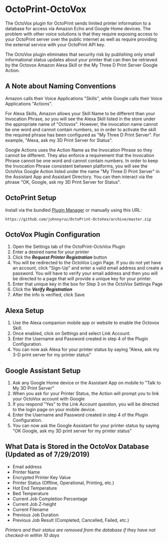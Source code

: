 # OctoPrint-OctoVox

The OctoVox plugin for OctoPrint sends limited printer information to a database for access via Amazon Echo and Google Home devices. The problem with other voice solutions is that they require exposing access to your OctoPrint server over the public internet as well as require providing the external service with your OctoPrint API key.

The OctoVox plugin eliminates that security risk by publishing only small informational status updates about your printer that can then be retrieved by the Octovox Amazon Alexa Skill or the My Three D Print Server Google Action.

## A Note about Naming Conventions

Amazon calls their Voice Applications "Skills", while Google calls their Voice Applications "Actions".

For Alexa Skills, Amazon allows your Skill Name to be different than your Invocation Phrase, so you will see the Alexa Skill listed in the store under the appropriate name of "Octovox". However, the invocation name cannot be one word and cannot contain numbers, so in order to activate the skill the required phrase has been configured as "My Three D Print Server". For example, "Alexa, ask my 3D Print Server for Status".

Google Actions uses the Action Name as the Invocation Phrase so they cannot be different. They also enforce a requirement that the Invocation Phrase cannot be one word and cannot contain numbers. In order to keep the Invocation Phrase consistent between platforms, you will see the OctoVox Google Action listed under the name "My Three D Print Server" in the Assistant App and Assistant Directory. You can then interact via the phrase "OK, Google, ask my 3D Print Server for Status".

## OctoPrint Setup

Install via the bundled [Plugin Manager](https://github.com/foosel/OctoPrint/wiki/Plugin:-Plugin-Manager)
or manually using this URL:

    https://github.com/johnnyruz/OctoPrint-OctoVox/archive/master.zip

## OctoVox Plugin Configuration

1. Open the Settings tab of the OctoPrint-OctoVox Plugin
2. Enter a desired name for your printer
3. Click the ***Request Printer Registration*** button
4. You will be redirected to the OctoVox Login Page. If you do not yet have an account, click "Sign-Up" and enter a valid email address and create a password. You will have to verify your email address and then you will be directed to a page that will provide a unique key for your printer.
5. Enter that unique key in the box for Step 3 on the OctoVox Settings Page
6. Click the ***Verify Registration***
7. After the info is verified, click Save

## Alexa Setup 

1. Use the Alexa companion mobile app or website to enable the Octovox Skill. 
2. Once enabled, click on Settings and select Link Account.
3. Enter the Username and Password created in step 4 of the Plugin Configuration.
4. You can now ask Alexa for your printer status by saying "Alexa, ask my 3-D print server for my printer status"

## Google Assistant Setup

1. Ask any Google Home device or the Assistant App on mobile to "Talk to My 3D Print Server" 
2. When you ask for your Printer Status, the Action will prompt you to link your OctoVox account with Google
3. If you respond "Yes" to the Link Account question, you will be directed to the login page on your mobile device.
4. Enter the Username and Password created in step 4 of the Plugin Configuration.
5. You can now ask the Google Assistant for your printer status by saying "OK Google, ask my 3D print server for my printer status"

## What Data is Stored in the OctoVox Database (Updated as of 7/29/2019)
 - Email address
 - Printer Name
 - Encrypted Printer Key Value
 - Printer Status (Offline, Operational, Printing, etc.)
 - Hot End Temperature
 - Bed Temperature
 - Current Job Completion Percentage
 - Current Job Z-height
 - Current Filename
 - Previous Job Duration
 - Previous Job Result (Completed, Cancelled, Failed, etc.)
 
_Printers and their status are removed from the database if they have not checked-in within 10 days_

